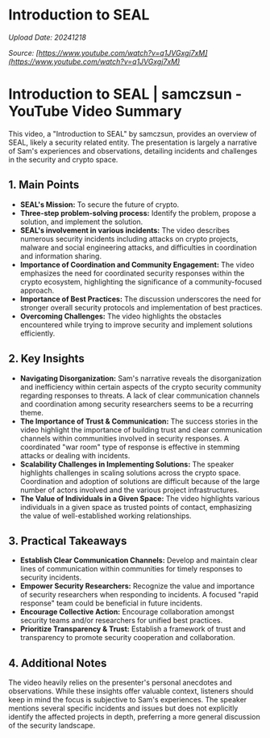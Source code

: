 # Introduction to SEAL

*Upload Date: 20241218*

*Source: [https://www.youtube.com/watch?v=q1JVGxgj7xM](https://www.youtube.com/watch?v=q1JVGxgj7xM)*

# Introduction to SEAL | samczsun - YouTube Video Summary

This video, a "Introduction to SEAL" by samczsun, provides an overview of SEAL, likely a security related entity.  The presentation is largely a narrative of Sam's experiences and observations, detailing incidents and challenges in the security and crypto space.

## 1. Main Points

* **SEAL's Mission:**  To secure the future of crypto.
* **Three-step problem-solving process:**  Identify the problem, propose a solution, and implement the solution.
* **SEAL's involvement in various incidents:** The video describes numerous security incidents including attacks on crypto projects, malware and social engineering attacks, and difficulties in coordination and information sharing.
* **Importance of Coordination and Community Engagement:**  The video emphasizes the need for coordinated security responses within the crypto ecosystem, highlighting the significance of a community-focused approach.
* **Importance of Best Practices:**  The discussion underscores the need for stronger overall security protocols and implementation of best practices.
* **Overcoming Challenges:**  The video highlights the obstacles encountered while trying to improve security and implement solutions efficiently.

## 2. Key Insights

* **Navigating Disorganization:**  Sam's narrative reveals the disorganization and inefficiency within certain aspects of the crypto security community regarding responses to threats.  A lack of clear communication channels and coordination among security researchers seems to be a recurring theme.
* **The Importance of Trust & Communication:**  The success stories in the video highlight the importance of building trust and clear communication channels within communities involved in security responses. A coordinated "war room" type of response is effective in stemming attacks or dealing with incidents.
* **Scalability Challenges in Implementing Solutions:** The speaker highlights challenges in scaling solutions across the crypto space. Coordination and adoption of solutions are difficult because of the large number of actors involved and the various project infrastructures.
* **The Value of Individuals in a Given Space:** The video highlights various individuals in a given space as trusted points of contact, emphasizing the value of well-established working relationships.

## 3. Practical Takeaways

* **Establish Clear Communication Channels:**  Develop and maintain clear lines of communication within communities for timely responses to security incidents.
* **Empower Security Researchers:**  Recognize the value and importance of security researchers when responding to incidents. A focused "rapid response" team could be beneficial in future incidents.
* **Encourage Collective Action:** Encourage collaboration amongst security teams and/or researchers for unified best practices.
* **Prioritize Transparency & Trust:** Establish a framework of trust and transparency to promote security cooperation and collaboration.

## 4. Additional Notes

The video heavily relies on the presenter's personal anecdotes and observations.  While these insights offer valuable context, listeners should keep in mind the focus is subjective to Sam's experiences.  The speaker mentions several specific incidents and issues but does not explicitly identify the affected projects in depth, preferring a more general discussion of the security landscape.